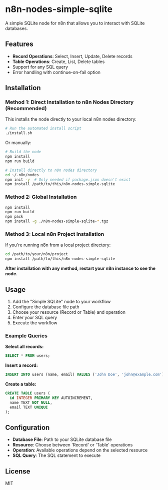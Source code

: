 # n8n-nodes-simple-sqlite

A simple SQLite node for n8n that allows you to interact with SQLite databases.

## Features

- **Record Operations**: Select, Insert, Update, Delete records
- **Table Operations**: Create, List, Delete tables
- Support for any SQL query
- Error handling with continue-on-fail option

## Installation

### Method 1: Direct Installation to n8n Nodes Directory (Recommended)

This installs the node directly to your local n8n nodes directory:

```bash
# Run the automated install script
./install.sh
```

Or manually:
```bash
# Build the node
npm install
npm run build

# Install directly to n8n nodes directory
cd ~/.n8n/nodes
npm init -y  # Only needed if package.json doesn't exist
npm install /path/to/this/n8n-nodes-simple-sqlite
```

### Method 2: Global Installation

```bash
npm install
npm run build
npm pack
npm install -g ./n8n-nodes-simple-sqlite-*.tgz
```

### Method 3: Local n8n Project Installation

If you're running n8n from a local project directory:
```bash
cd /path/to/your/n8n/project
npm install /path/to/this/n8n-nodes-simple-sqlite
```

**After installation with any method, restart your n8n instance to see the node.**

## Usage

1. Add the "Simple SQLite" node to your workflow
2. Configure the database file path
3. Choose your resource (Record or Table) and operation
4. Enter your SQL query
5. Execute the workflow

### Example Queries

**Select all records:**
```sql
SELECT * FROM users;
```

**Insert a record:**
```sql
INSERT INTO users (name, email) VALUES ('John Doe', 'john@example.com');
```

**Create a table:**
```sql
CREATE TABLE users (
  id INTEGER PRIMARY KEY AUTOINCREMENT,
  name TEXT NOT NULL,
  email TEXT UNIQUE
);
```

## Configuration

- **Database File**: Path to your SQLite database file
- **Resource**: Choose between 'Record' or 'Table' operations
- **Operation**: Available operations depend on the selected resource
- **SQL Query**: The SQL statement to execute

## License

MIT
